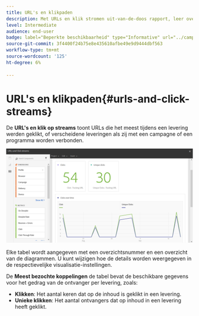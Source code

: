 ```yaml
---
title: URL's en klikpaden
description: Met URLs en klik stromen uit-van-de-doos rapport, leer over het succes van URLs in uw leveringen.
level: Intermediate
audience: end-user
badge: label="Beperkte beschikbaarheid" type="Informative" url="../campaign-standard-migration-home.md" tooltip="Beperkt tot gemigreerde gebruikers in Campaign Standard"
source-git-commit: 3f4400f24b75e8e435610afbe49e9d9444dbf563
workflow-type: tm+mt
source-wordcount: '125'
ht-degree: 6%

---
```


# URL&#39;s en klikpaden{#urls-and-click-streams}

De **URL&#39;s en klik op streams** toont URLs die het meest tijdens een levering werden geklikt, of verscheidene leveringen als zij met een campagne of een programma worden verbonden.

![](assets/delivery_reports_8.png)

Elke tabel wordt aangegeven met een overzichtsnummer en een overzicht van de diagrammen. U kunt wijzigen hoe de details worden weergegeven in de respectievelijke visualisatie-instellingen.

De **Meest bezochte koppelingen** de tabel bevat de beschikbare gegevens voor het gedrag van de ontvanger per levering, zoals:

* **Klikken**: Het aantal keren dat op de inhoud is geklikt in een levering.
* **Unieke klikken**: Het aantal ontvangers dat op inhoud in een levering heeft geklikt.
